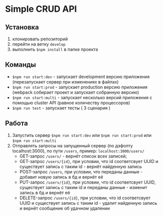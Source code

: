 # Simple CRUD API

## Установка

1. клонировать репозиторий
2. перейти на ветку `develop`
3. выполнить `$npm install` в папке проекта

## Команды

- `$npm run start:dev` - запускает development версию приложения (перезапускает сервер при изменениях в файлах)
- `$npm run start:prod` - запускает production версию приложения (webpack собирает проект и запускает собранную версию)
- `$npm run start:multi` - запускает несколько версий приложения с помощью cluster API (равное количеству процессоров)
- `$npm run test` - запускает тесты ( 3 сценария )

## Работа

1. Запустить сервер `$npm run start:dev` или `$npm run start:prod` или `$npm run start:multi`
2. Отправлять запросы на запущенный сервер (по дэфолту localhost:3000), по пути `/users`, пример: `localhost:3000/users/`
   - GET-запрос `/users/` - вернёт список всех записей;
   - GET-запрос `/users/{id}`, при условии, что id соответсвует UUID и существует запись с таким id - вернёт найденную запись
   - POST-запрос `/users`, при условии, что переданы данные - добавит новую запись в бд и вернёт её
   - PUT-запрос `/users/{id}`, при условии, что id соответсвует UUID, существует запись с таким id и переданы данные - изменит запись в бд и вернёт её
   - DELETE-запрос `/users/{id}`, при условии, что id соответсвует UUID и существует запись с таким id - удалит найденную запись и вернёт сообщение об удачном удалении
